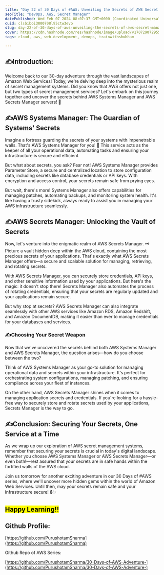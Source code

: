 ```yaml
---
title: "Day 22 of 30 Days of #AWS: Unveiling the Secrets of AWS Secret Management 🤫"
seoTitle: "DevOps, AWS, Secret Manager"
datePublished: Wed Feb 07 2024 08:07:37 GMT+0000 (Coordinated Universal Time)
cuid: clsbiboi3000708l95ctw3evo
slug: day-22-of-30-days-of-aws-unveiling-the-secrets-of-aws-secret-management
cover: https://cdn.hashnode.com/res/hashnode/image/upload/v1707290729558/27554a86-09bf-4b16-abb1-343c2c1abed0.png
tags: cloud, aws, web-development, devops, trainwithshubham

---
```


## ✍Introduction:

Welcome back to our 30-day adventure through the vast landscapes of Amazon Web Services! Today, we're delving deep into the mysterious realm of secret management systems. Did you know that AWS offers not just one, but two types of secret management services? Let's embark on this journey together and uncover the secrets behind AWS Systems Manager and AWS Secrets Manager servers! 🚀

## ✍**AWS Systems Manager: The Guardian of Systems' Secrets**

Imagine a fortress guarding the secrets of your systems with impenetrable walls. That's AWS Systems Manager for you! 🏰 This service acts as the keeper of all your operational data, automating tasks and ensuring your infrastructure is secure and efficient.

But what about secrets, you ask? Fear not! AWS Systems Manager provides Parameter Store, a secure and centralized location to store configuration data, including secrets like database credentials or API keys. With encryption and access control, your secrets remain safe from prying eyes.

But wait, there's more! Systems Manager also offers capabilities for managing patches, automating backups, and monitoring system health. It's like having a trusty sidekick, always ready to assist you in managing your AWS infrastructure seamlessly.

## ✍**AWS Secrets Manager: Unlocking the Vault of Secrets**

Now, let's venture into the enigmatic realm of AWS Secrets Manager. 🗝️ Picture a vault hidden deep within the AWS cloud, containing the most precious secrets of your applications. That's exactly what AWS Secrets Manager offers—a secure and scalable solution for managing, retrieving, and rotating secrets.

With AWS Secrets Manager, you can securely store credentials, API keys, and other sensitive information used by your applications. But here's the magic: it doesn't stop there! Secrets Manager also automates the process of rotating credentials, ensuring that your secrets are regularly updated and your applications remain secure.

But why stop at secrets? AWS Secrets Manager can also integrate seamlessly with other AWS services like Amazon RDS, Amazon Redshift, and Amazon DocumentDB, making it easier than ever to manage credentials for your databases and services.

### ✍**Choosing Your Secret Weapon**

Now that we've uncovered the secrets behind both AWS Systems Manager and AWS Secrets Manager, the question arises—how do you choose between the two?

Think of AWS Systems Manager as your go-to solution for managing operational data and secrets within your infrastructure. It's perfect for orchestrating system configurations, managing patching, and ensuring compliance across your fleet of instances.

On the other hand, AWS Secrets Manager shines when it comes to managing application secrets and credentials. If you're looking for a hassle-free way to securely store and rotate secrets used by your applications, Secrets Manager is the way to go.

## ✍**Conclusion: Securing Your Secrets, One Service at a Time**

As we wrap up our exploration of AWS secret management systems, remember that securing your secrets is crucial in today's digital landscape. Whether you choose AWS Systems Manager or AWS Secrets Manager—or even both!—rest assured that your secrets are in safe hands within the fortified walls of the AWS cloud.

Join us tomorrow for another exciting adventure in our 30 Days of #AWS series, where we'll uncover more hidden gems within the world of Amazon Web Services. Until then, may your secrets remain safe and your infrastructure secure! 🔒✨

## <mark>Happy Learning!!</mark>

## Github Profile:

[https://github.com/PurushotamSharma](https://github.com/PurushotamSharma)

Github Repo of AWS Series:

[https://github.com/PurushotamSharma/30-Days-of-AWS-Adventure-](https://github.com/PurushotamSharma/30-Days-of-AWS-Adventure-)